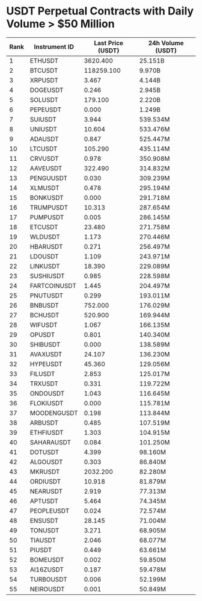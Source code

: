# USDT Perpetual Contracts with Daily Volume > $50 Million

| Rank | Instrument ID | Last Price (USDT) | 24h Volume (USDT) |
|------|---------------|-------------------|-------------------|
| 1 | ETHUSDT | 3620.400 | 25.151B |
| 2 | BTCUSDT | 118259.100 | 9.970B |
| 3 | XRPUSDT | 3.467 | 4.144B |
| 4 | DOGEUSDT | 0.246 | 2.945B |
| 5 | SOLUSDT | 179.100 | 2.220B |
| 6 | PEPEUSDT | 0.000 | 1.249B |
| 7 | SUIUSDT | 3.944 | 539.534M |
| 8 | UNIUSDT | 10.604 | 533.476M |
| 9 | ADAUSDT | 0.847 | 525.447M |
| 10 | LTCUSDT | 105.290 | 435.114M |
| 11 | CRVUSDT | 0.978 | 350.908M |
| 12 | AAVEUSDT | 322.490 | 314.832M |
| 13 | PENGUUSDT | 0.030 | 309.239M |
| 14 | XLMUSDT | 0.478 | 295.194M |
| 15 | BONKUSDT | 0.000 | 291.718M |
| 16 | TRUMPUSDT | 10.313 | 287.654M |
| 17 | PUMPUSDT | 0.005 | 286.145M |
| 18 | ETCUSDT | 23.480 | 271.758M |
| 19 | WLDUSDT | 1.173 | 270.446M |
| 20 | HBARUSDT | 0.271 | 256.497M |
| 21 | LDOUSDT | 1.109 | 243.971M |
| 22 | LINKUSDT | 18.390 | 229.089M |
| 23 | SUSHIUSDT | 0.985 | 228.598M |
| 24 | FARTCOINUSDT | 1.445 | 204.497M |
| 25 | PNUTUSDT | 0.299 | 193.011M |
| 26 | BNBUSDT | 752.000 | 176.029M |
| 27 | BCHUSDT | 520.900 | 169.944M |
| 28 | WIFUSDT | 1.067 | 166.135M |
| 29 | OPUSDT | 0.801 | 140.340M |
| 30 | SHIBUSDT | 0.000 | 138.589M |
| 31 | AVAXUSDT | 24.107 | 136.230M |
| 32 | HYPEUSDT | 45.360 | 129.056M |
| 33 | FILUSDT | 2.853 | 125.017M |
| 34 | TRXUSDT | 0.331 | 119.722M |
| 35 | ONDOUSDT | 1.043 | 116.645M |
| 36 | FLOKIUSDT | 0.000 | 115.781M |
| 37 | MOODENGUSDT | 0.198 | 113.844M |
| 38 | ARBUSDT | 0.485 | 107.519M |
| 39 | ETHFIUSDT | 1.303 | 104.915M |
| 40 | SAHARAUSDT | 0.084 | 101.250M |
| 41 | DOTUSDT | 4.399 | 98.160M |
| 42 | ALGOUSDT | 0.303 | 86.840M |
| 43 | MKRUSDT | 2032.200 | 82.280M |
| 44 | ORDIUSDT | 10.918 | 81.879M |
| 45 | NEARUSDT | 2.919 | 77.313M |
| 46 | APTUSDT | 5.464 | 74.345M |
| 47 | PEOPLEUSDT | 0.024 | 72.574M |
| 48 | ENSUSDT | 28.145 | 71.004M |
| 49 | TONUSDT | 3.271 | 68.905M |
| 50 | TIAUSDT | 2.046 | 68.077M |
| 51 | PIUSDT | 0.449 | 63.661M |
| 52 | BOMEUSDT | 0.002 | 59.850M |
| 53 | AI16ZUSDT | 0.187 | 59.478M |
| 54 | TURBOUSDT | 0.006 | 52.199M |
| 55 | NEIROUSDT | 0.001 | 50.849M |
